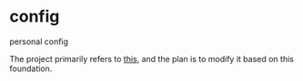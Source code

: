 # config
personal config 

The project primarily refers to [this](https://github.com/glepnir/dotfiles), and the plan is to modify it based on this foundation.